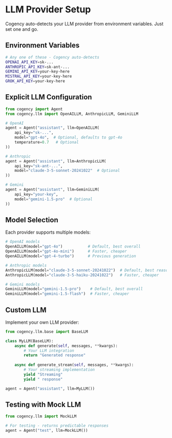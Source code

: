 # LLM Provider Setup

Cogency auto-detects your LLM provider from environment variables. Just set one and go.

## Environment Variables

```bash
# Any one of these - Cogency auto-detects
OPENAI_API_KEY=sk-...
ANTHROPIC_API_KEY=sk-ant-...
GEMINI_API_KEY=your-key-here
MISTRAL_API_KEY=your-key-here
GROK_API_KEY=your-key-here
```

## Explicit LLM Configuration

```python
from cogency import Agent
from cogency.llm import OpenAILLM, AnthropicLLM, GeminiLLM

# OpenAI
agent = Agent("assistant", llm=OpenAILLM(
    api_key="sk-...",
    model="gpt-4o",  # Optional, defaults to gpt-4o
    temperature=0.7   # Optional
))

# Anthropic
agent = Agent("assistant", llm=AnthropicLLM(
    api_key="sk-ant-...",
    model="claude-3-5-sonnet-20241022"  # Optional
))

# Gemini
agent = Agent("assistant", llm=GeminiLLM(
    api_key="your-key",
    model="gemini-1.5-pro"  # Optional
))
```

## Model Selection

Each provider supports multiple models:

```python
# OpenAI models
OpenAILLM(model="gpt-4o")           # Default, best overall
OpenAILLM(model="gpt-4o-mini")      # Faster, cheaper
OpenAILLM(model="gpt-4-turbo")      # Previous generation

# Anthropic models  
AnthropicLLM(model="claude-3-5-sonnet-20241022")  # Default, best reasoning
AnthropicLLM(model="claude-3-5-haiku-20241022")   # Faster, cheaper

# Gemini models
GeminiLLM(model="gemini-1.5-pro")    # Default, best overall
GeminiLLM(model="gemini-1.5-flash")  # Faster, cheaper
```

## Custom LLM

Implement your own LLM provider:

```python
from cogency.llm.base import BaseLLM

class MyLLM(BaseLLM):
    async def generate(self, messages, **kwargs):
        # Your LLM integration
        return "Generated response"
    
    async def generate_stream(self, messages, **kwargs):
        # Your streaming implementation
        yield "Streaming"
        yield " response"

agent = Agent("assistant", llm=MyLLM())
```

## Testing with Mock LLM

```python
from cogency.llm import MockLLM

# For testing - returns predictable responses
agent = Agent("test", llm=MockLLM())
```